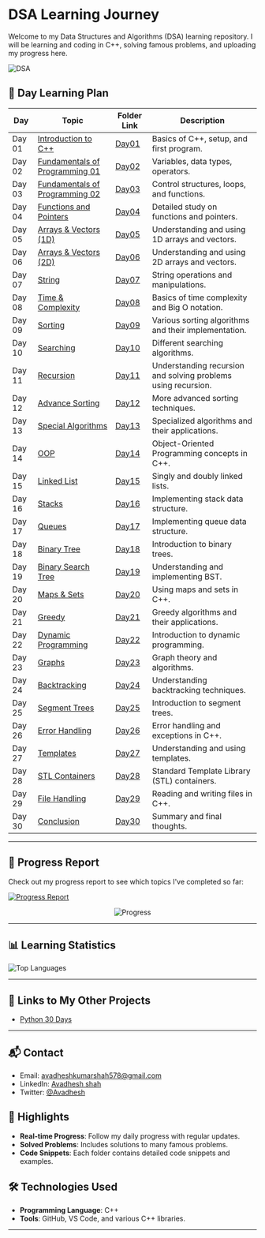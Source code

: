 
# DSA Learning Journey

Welcome to my Data Structures and Algorithms (DSA) learning repository.  I will be learning and coding in C++, solving famous problems, and uploading my progress here.


![DSA](https://via.placeholder.com/900x60.png?text=DSA+Learning+Journey) <!-- Replace with your own  image -->


## 📅 Day Learning Plan

| Day  | Topic                        | Folder Link                                   | Description                                                                 |
|------|------------------------------|----------------------------------------------|-----------------------------------------------------------------------------|
| Day 01 | [Introduction to C++](Day-01)          | [Day01](https://github.com/avadheshgithub/DSA_Learning___)         | Basics of C++, setup, and first program.                                   |
| Day 02 | [Fundamentals of Programming 01](Day-02) | [Day02](https://github.com/avadheshgithub/DSA_Learning___)         | Variables, data types, operators.                                         |
| Day 03 | [Fundamentals of Programming 02](Day-03) | [Day03](https://github.com/avadheshgithub/DSA_Learning___)         | Control structures, loops, and functions.                                 |
| Day 04 | [Functions and Pointers](Day-04)        | [Day04](https://github.com/avadheshgithub/DSA_Learning___)         | Detailed study on functions and pointers.                                  |
| Day 05 | [Arrays & Vectors (1D)](Day-05)         | [Day05](https://github.com/avadheshgithub/DSA_Learning___)         | Understanding and using 1D arrays and vectors.                             |
| Day 06 | [Arrays & Vectors (2D)](Day-06)         | [Day06](https://github.com/avadheshgithub/DSA_Learning___)         | Understanding and using 2D arrays and vectors.                             |
| Day 07 | [String](Day-07)                       | [Day07](https://github.com/avadheshgithub/DSA_Learning___)         | String operations and manipulations.                                       |
| Day 08 | [Time & Complexity](Day-08)             | [Day08](https://github.com/avadheshgithub/DSA_Learning___)         | Basics of time complexity and Big O notation.                             |
| Day 09 | [Sorting](Day-09)                      | [Day09](https://github.com/avadheshgithub/DSA_Learning___)         | Various sorting algorithms and their implementation.                      |
| Day 10 | [Searching](Day-10)                    | [Day10](https://github.com/avadheshgithub/DSA_Learning___)         | Different searching algorithms.                                            |
| Day 11 | [Recursion](Day-11)                    | [Day11](https://github.com/avadheshgithub/DSA_Learning___)         | Understanding recursion and solving problems using recursion.             |
| Day 12 | [Advance Sorting](Day-12)               | [Day12](https://github.com/avadheshgithub/DSA_Learning___)         | More advanced sorting techniques.                                          |
| Day 13 | [Special Algorithms](Day-13)            | [Day13](https://github.com/avadheshgithub/DSA_Learning___)         | Specialized algorithms and their applications.                            |
| Day 14 | [OOP](Day-14)                          | [Day14](https://github.com/avadheshgithub/DSA_Learning___)         | Object-Oriented Programming concepts in C++.                               |
| Day 15 | [Linked List](Day-15)                  | [Day15](https://github.com/avadheshgithub/DSA_Learning___)         | Singly and doubly linked lists.                                            |
| Day 16 | [Stacks](Day-16)                       | [Day16](https://github.com/avadheshgithub/DSA_Learning___)         | Implementing stack data structure.                                         |
| Day 17 | [Queues](Day-17)                       | [Day17](https://github.com/avadheshgithub/DSA_Learning___)         | Implementing queue data structure.                                         |
| Day 18 | [Binary Tree](Day-18)                  | [Day18](https://github.com/avadheshgithub/DSA_Learning___)         | Introduction to binary trees.                                              |
| Day 19 | [Binary Search Tree](Day-19)            | [Day19](https://github.com/avadheshgithub/DSA_Learning___)         | Understanding and implementing BST.                                        |
| Day 20 | [Maps & Sets](Day-20)                  | [Day20](https://github.com/avadheshgithub/DSA_Learning___)         | Using maps and sets in C++.                                                |
| Day 21 | [Greedy](Day-21)                       | [Day21](https://github.com/avadheshgithub/DSA_Learning___)         | Greedy algorithms and their applications.                                  |
| Day 22 | [Dynamic Programming](Day-22)           | [Day22](https://github.com/avadheshgithub/DSA_Learning___)         | Introduction to dynamic programming.                                       |
| Day 23 | [Graphs](Day-23)                       | [Day23](https://github.com/avadheshgithub/DSA_Learning___)         | Graph theory and algorithms.                                               |
| Day 24 | [Backtracking](Day-24)                  | [Day24](https://github.com/avadheshgithub/DSA_Learning___)         | Understanding backtracking techniques.                                     |
| Day 25 | [Segment Trees](Day-25)                 | [Day25](https://github.com/avadheshgithub/DSA_Learning___)         | Introduction to segment trees.                                             |
| Day 26 | [Error Handling](Day-26)                | [Day26](https://github.com/avadheshgithub/DSA_Learning___)         | Error handling and exceptions in C++.                                      |
| Day 27 | [Templates](Day-27)                    | [Day27](https://github.com/avadheshgithub/DSA_Learning___)         | Understanding and using templates.                                         |
| Day 28 | [STL Containers](Day-28)                | [Day28](https://github.com/avadheshgithub/DSA_Learning___)         | Standard Template Library (STL) containers.                                |
| Day 29 | [File Handling](Day-29)                 | [Day29](https://github.com/avadheshgithub/DSA_Learning___)         | Reading and writing files in C++.                                          |
| Day 30 | [Conclusion](Day-30)                   | [Day30](https://github.com/avadheshgithub/DSA_Learning___)         | Summary and final thoughts.                                                |

---
## 🚀 Progress Report

Check out my progress report to see which topics I've completed so far:

[![Progress Report](https://progress-bar.dev/10/?scale=30&title=DSA%20Progress&width=700&color=5d5d6e&suffix=%20days)](https://github.com/avadheshgithub/DSA-Learning)



<p align="center">
  <img src="https://img.shields.io/static/v1?label=Progress&message=10%2F30&color=brightgreen" alt="Progress">
</p>

---
## 📊 Learning Statistics

![Top Languages](https://github-readme-stats.vercel.app/api/top-langs/?username=avadheshgithub&layout=compact&theme=radical)

---
## 🔗 Links to My Other Projects
- [Python 30 Days](https://github.com/avadheshgithub/30-Days_Of-Python)
---
## 📬 Contact
- Email: avadheshkumarshah578@gmail.com
- LinkedIn: [Avadhesh shah](https://linkedin.com/in/avadhesh-kumar-shah)
- Twitter: [@Avadhesh](https://twitter.com/Avadhesh-shah)


## 🌟 Highlights
- **Real-time Progress**: Follow my daily progress with regular updates.
- **Solved Problems**: Includes solutions to many famous problems.
- **Code Snippets**: Each folder contains detailed code snippets and examples.

## 🛠 Technologies Used
- **Programming Language**: C++
- **Tools**: GitHub, VS Code, and various C++ libraries.

---


